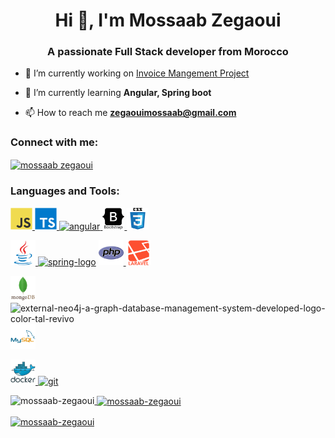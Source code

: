 <h1 align="center">Hi 👋, I'm Mossaab Zegaoui</h1>
<h3 align="center">A passionate Full Stack developer from Morocco</h3>

- 🔭 I’m currently working on [Invoice Mangement Project](https://github.com/mossaab-zegaoui/Invoice-Management.git)
- 🌱 I’m currently learning **Angular, Spring boot**

- 📫 How to reach me **zegaouimossaab@gmail.com**

<h3 align="left">Connect with me:</h3>
<p align="left">
<a   target="_blank" href="https://www.linkedin.com/in/mossaab-zegaoui/" ><img align="center" src="https://raw.githubusercontent.com/rahuldkjain/github-profile-readme-generator/master/src/images/icons/Social/linked-in-alt.svg" alt="mossaab zegaoui" height="30" width="40" /></a>
</p>

<h3 align="left">Languages and Tools:</h3>
<p align="left"><a href="https://developer.mozilla.org/en-US/docs/Web/JavaScript" target="_blank" rel="noreferrer"> <img src="https://raw.githubusercontent.com/devicons/devicon/master/icons/javascript/javascript-original.svg" alt="javascript" width="35" height="35"/> </a> <a href="https://www.typescriptlang.org/" target="_blank" rel="noreferrer"> <img src="https://raw.githubusercontent.com/devicons/devicon/master/icons/typescript/typescript-original.svg" alt="typescript" width="35" height="35"/> </a><a href="https://angular.io" target="_blank" rel="noreferrer"> <img src="https://angular.io/assets/images/logos/angular/angular.svg" alt="angular" width="35" height="35"/> </a>
    <a href="https://getbootstrap.com" target="_blank" rel="noreferrer"> <img src="https://raw.githubusercontent.com/devicons/devicon/master/icons/bootstrap/bootstrap-plain-wordmark.svg" alt="bootstrap" width="35" height="35"/> </a> <a href="https://www.w3schools.com/css/" target="_blank" rel="noreferrer"> <img src="https://raw.githubusercontent.com/devicons/devicon/master/icons/css3/css3-original-wordmark.svg" alt="css3" width="35" height="35"/> </a> 

<a href="https://www.java.com" target="_blank" rel="noreferrer"> <img src="https://raw.githubusercontent.com/devicons/devicon/master/icons/java/java-original.svg" alt="java" width="40" height="40"/> </a>
<a href="https://spring.io/" target="_blank" rel="noreferrer"> <img width="40" height="40" src="https://img.icons8.com/color/48/spring-logo.png" alt="spring-logo"/></a>
  <a href="https://www.php.net" target="_blank" rel="noreferrer"> <img src="https://raw.githubusercontent.com/devicons/devicon/master/icons/php/php-original.svg" alt="php" width="40" height="40"/> </a>
  <a href="https://laravel.com/" target="_blank" rel="noreferrer"> <img src="https://raw.githubusercontent.com/devicons/devicon/master/icons/laravel/laravel-plain-wordmark.svg" alt="laravel" width="40" height="40"/> </a>

<a href="https://www.mongodb.com/" target="_blank" rel="noreferrer"> <img src="https://raw.githubusercontent.com/devicons/devicon/master/icons/mongodb/mongodb-original-wordmark.svg" alt="mongodb" width="40" height="40"/> </a> 
<img width="40" height="40" src="https://img.icons8.com/external-tal-revivo-color-tal-revivo/48/external-neo4j-a-graph-database-management-system-developed-logo-color-tal-revivo.png" alt="external-neo4j-a-graph-database-management-system-developed-logo-color-tal-revivo"/>
<a href="https://www.mysql.com/" target="_blank" rel="noreferrer"> <img src="https://raw.githubusercontent.com/devicons/devicon/master/icons/mysql/mysql-original-wordmark.svg" alt="mysql" width="40" height="40"/> </a>   </p>

<a href="https://www.docker.com/" target="_blank" rel="noreferrer"> <img src="https://raw.githubusercontent.com/devicons/devicon/master/icons/docker/docker-original-wordmark.svg" alt="docker" width="40" height="40"/> </a> <a href="https://git-scm.com/" target="_blank" rel="noreferrer"> <img src="https://www.vectorlogo.zone/logos/git-scm/git-scm-icon.svg" alt="git" width="40" height="40"/> </a> <a href="https://www.w3.org/html/" target="_blank" rel="noreferrer"> 

<p><img align="left" src="https://github-readme-stats.vercel.app/api/top-langs?username=mossaab-zegaoui&show_icons=true&locale=en&layout=compact" alt="mossaab-zegaoui" /></p>

<p>&nbsp;<img align="center" src="https://github-readme-stats.vercel.app/api?username=mossaab-zegaoui&show_icons=true&locale=en" alt="mossaab-zegaoui" /></p>

<p><img align="center" src="https://github-readme-streak-stats.herokuapp.com/?user=mossaab-zegaoui&" alt="mossaab-zegaoui" /></p>
